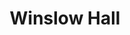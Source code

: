---
categories:
- '1880'
- '2000'
events:
- audio_id: null
  building: Winslow Hall
  categories: winslow-hall
  description: The African-American Student Advisory Council begans issuing report
    cards grading the university on enrollment, retention, and graduation of African-American
    students. The report card gave NCSU an F for recruiting black students.
  event_decade: '2000'
  event_id: '34'
  excerpt: The African-American Student Advisory Council begans issuing report cards
    grading the university on enrollment, retention, and graduation of African-American
    students. The report card gave NCSU an F for recruiting black students.
  iiif_crop: null
  image id (orig): mc00336_Winslow-Hall-Mar-2010
  image_caption: null
  image_id: mc00336_Winslow-Hall-Mar-2010
  image_type: null
  redirect_from: null
  start_date: 01/01/2002
  title: African-American Student Advisory Council Report Cards
  year: '2002'
- audio_id: null
  building: Winslow Hall
  categories: winslow-hall
  description: The unit moved into Winslow Hall when the Alumni Association went to
    a new building on Centennial Campus.
  event_decade: '2000'
  event_id: '35'
  excerpt: The unit moved into Winslow Hall when the Alumni Association went to a
    new building on Centennial Campus.
  iiif_crop: null
  image id (orig): mc00336_Winslow-Hall-Mar-2010
  image_caption: null
  image_id: mc00336_Winslow-Hall-Mar-2010
  image_type: null
  redirect_from: null
  start_date: 01/01/2006
  title: Office for Diversity and African American Affairs moves to Winslow Hall
  year: '2006'
- audio_id: null
  building: Winslow Hall
  categories: winslow-hall
  description: The Office for Diversity and Inclusion moved to Winslow Hall, following
    the completion of a new Alumni Association building on Centennial Campus in 2006.
  event_decade: '2000'
  event_id: '54'
  excerpt: The Office for Diversity and Inclusion moved to Winslow Hall, following
    the completion of a new Alumni Association building on Centennial Campus in 2006.
  iiif_crop: null
  image id (orig): mc00336_Winslow-Hall-Nov-2009
  image_caption: null
  image_id: mc00336_Winslow-Hall-Nov-2009
  image_type: null
  redirect_from: /events/51/index.html
  start_date: 01/01/2006
  title: Office for Diversity and Inclusion Moves to Winslow Hall
  year: '2006'
- audio_id: null
  building: Winslow Hall
  categories: winslow-hall
  description: An early female African American employee of the university was "Aunt"
    Ellen McGuire, who began working at NC State in 1889. McGuire worked at State
    for 50 years, retiring in 1939. According to a 1939 Technician article, McGuire
    was born into slavery on a North Carolina plantation. Although McGuire maintained
    many responsibilities during the time she was employed by the college, she spent
    her last 31 years working in the infirmary.
  event_decade: '1880'
  event_id: '69'
  excerpt: An early female African American employee of the university was "Aunt"
    Ellen McGuire, who began working at NC State in 1889. McGuire worked at State
    for 50 years, retiring in 1939. According to a 1939 Technician article, McGuire
    was born into slavery on a North Carolina plantation. Although McGuire maintained
    many responsibilities during the time she was employed by the college, she spent
    her last 31 years working in the infirmary.
  iiif_crop: null
  image id (orig): 0003912
  image_caption: null
  image_id: 0003912
  image_type: null
  redirect_from: /events/33/index.html
  start_date: '1889'
  title: Former Slave Began 50 Year Career at University
  year: '1889'
- audio_id: null
  building: Winslow Hall
  categories: winslow-hall
  description: University administration created the position of Vice Provost for
    Diversity and African-American Affairs. One stated goal of this position was to
    improve the experience of black students and other minorities.
  event_decade: '2000'
  event_id: '70'
  excerpt: University administration created the position of Vice Provost for Diversity
    and African-American Affairs. One stated goal of this position was to improve
    the experience of black students and other minorities.
  iiif_crop: null
  image id (orig): mc00336_Winslow-Hall-Nov-2009
  image_caption: null
  image_id: mc00336_Winslow-Hall-Nov-2009
  image_type: null
  redirect_from: /events/32/index.html
  start_date: 01/01/2000
  title: Vice Provost for Diversity and African-American Affairs
  year: '2000'
lat: '35.784901'
layout: post
lng: '-78.664101'
order: 19
permalink: places/winslow-hall/
place: winslow-hall
title: Winslow Hall

---